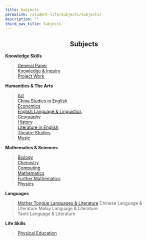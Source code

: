 ```yaml
---
title: Subjects
permalink: /student-life/Subjects/Subjects/
description: ""
third_nav_title: Subjects
---
```

## <center> Subjects </center>

**Knowledge Skills**  

>[General Paper](https://staging.dpz85m35yjlcu.amplifyapp.com/student-life/Subjects/General-Paper/)  
>[Knowledge & Inquiry](https://staging.dpz85m35yjlcu.amplifyapp.com/student-life/Subjects/Knowledge-and-Inquiry/)  
>[Project Work](https://staging.dpz85m35yjlcu.amplifyapp.com/student-life/Subjects/Project-Work/)  


**Humanities & The Arts**

> [Art](https://staging.dpz85m35yjlcu.amplifyapp.com/student-life/Subjects/Higher-Art/)  
> [China Studies in English](https://staging.dpz85m35yjlcu.amplifyapp.com/student-life/Subjects/China-Studies-in-English/)  
> [Economics](https://staging.dpz85m35yjlcu.amplifyapp.com/student-life/Subjects/Economics/)  
> [English Language & Linguistics](https://staging.dpz85m35yjlcu.amplifyapp.com/student-life/Subjects/English-Language-and-Linguistics/)  
> [Geography](https://staging.dpz85m35yjlcu.amplifyapp.com/student-life/Subjects/Geography/)  
> [History](https://staging.dpz85m35yjlcu.amplifyapp.com/student-life/Subjects/History/)  
> [Literature in English](https://staging.dpz85m35yjlcu.amplifyapp.com/student-life/Subjects/Literature-in-English/)  
> [Theatre Studies](https://staging.dpz85m35yjlcu.amplifyapp.com/student-life/Subjects/Theatre-Studies/)  
> [Music](https://staging.dpz85m35yjlcu.amplifyapp.com/student-life/Subjects/Music/)

  
**Mathematics & Sciences**

> [Biology](https://staging.dpz85m35yjlcu.amplifyapp.com/student-life/Subjects/Biology/)  
> [Chemistry](https://staging.dpz85m35yjlcu.amplifyapp.com/student-life/Subjects/Chemistry/)  
> [Computing](https://staging.dpz85m35yjlcu.amplifyapp.com/student-life/Subjects/Computing/)  
> [Mathematics](https://staging.dpz85m35yjlcu.amplifyapp.com/student-life/Subjects/Mathematics/)  
> [Further Mathematics](https://staging.dpz85m35yjlcu.amplifyapp.com/student-life/Subjects/Further-Mathematics/)  
> [Physics](https://staging.dpz85m35yjlcu.amplifyapp.com/student-life/Subjects/Physics/)

  
**Languages**

> [Mother Tongue Languages & Literature](https://staging.dpz85m35yjlcu.amplifyapp.com/student-life/Subjects/Mother-Tongue-Languages-and-Literature/) 
>  Chinese Language & Literature
> Malay Language & Literature  
> Tamil Language & Literature

   

**Life Skills**

> [Physical Education](https://staging.dpz85m35yjlcu.amplifyapp.com/student-life/Subjects/Physical-Education/)